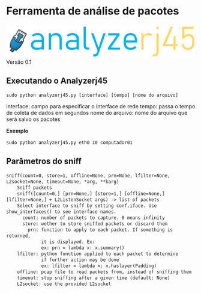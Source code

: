 # Ferramenta de análise de pacotes
![Imagem](/imagem/logo.PNG)
Versão 0.1

## Executando o Analyzerj45

```
sudo python analyzerj45.py [interface] [tempo] [nome do arquivo]
```
interface: campo para especificar o interface de rede
tempo: passa o tempo de coleta de dados em segundos
nome do arquivo: nome do arquivo que será salvo os pacotes

**Exemplo**
```
sudo python analyzerj45.py eth0 10 computador01
```

## Parâmetros do sniff 
```
sniff(count=0, store=1, offline=None, prn=None, lfilter=None, L2socket=None, timeout=None, *arg, **karg)
    Sniff packets
    sniff([count=0,] [prn=None,] [store=1,] [offline=None,] [lfilter=None,] + L2ListenSocket args) -> list of packets
    Select interface to sniff by setting conf.iface. Use show_interfaces() to see interface names.
      count: number of packets to capture. 0 means infinity
      store: wether to store sniffed packets or discard them
        prn: function to apply to each packet. If something is returned,
             it is displayed. Ex:
             ex: prn = lambda x: x.summary()
    lfilter: python function applied to each packet to determine
             if further action may be done
             ex: lfilter = lambda x: x.haslayer(Padding)
    offline: pcap file to read packets from, instead of sniffing them
    timeout: stop sniffing after a given time (default: None)
    L2socket: use the provided L2socket
```
